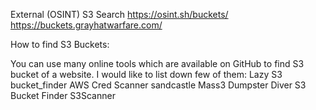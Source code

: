 External (OSINT) S3 Search 
https://osint.sh/buckets/
https://buckets.grayhatwarfare.com/

How to find S3 Buckets:

You can use many online tools which are available on GitHub to find S3 bucket of a website. I would like to list down few of them:
Lazy S3
bucket_finder
AWS Cred Scanner
sandcastle
Mass3
Dumpster Diver
S3 Bucket Finder
S3Scanner

